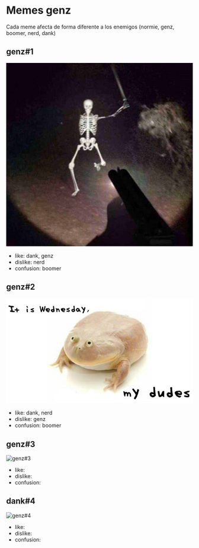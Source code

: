 # Memes genz

Cada meme afecta de forma diferente a los enemigos (normie, genz, boomer, nerd, dank)

## genz#1

![genz#1](./genz_1.jpeg)

- like: dank, genz
- dislike: nerd
- confusion: boomer

## genz#2

![genz#2](./genz_2.jpg)

- like: dank, nerd
- dislike: genz
- confusion: boomer

## genz#3

![genz#3](./genz_3.jpg)

- like: 
- dislike: 
- confusion:

## dank#4

![genz#4](./genz_3.jpg)

- like: 
- dislike: 
- confusion: 


